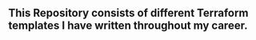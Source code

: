 ## This Repository consists of different Terraform templates I have written throughout my career. ##
